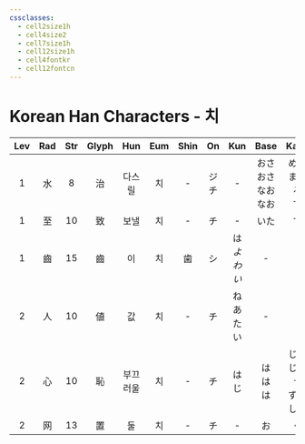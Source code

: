 ```yaml
---
cssclasses:
  - cell2size1h
  - cell4size2
  - cell7size1h
  - cell12size1h
  - cell4fontkr
  - cell12fontcn
---
```


# Korean Han Characters - 치

| Lev | Rad | Str | Glyph | Hun  | Eum | Shin |   On   |    Kun     |         Base         |        Kana        | Simp | Man | Can  | Viet |
| :-: | :-: | :-: | :---: | :--: | :-: | :--: | :----: | :--------: | :------------------: | :----------------: | :--: | :-: | :--: | :--: |
|  1  |  水  |  8  |   治   | 다스릴  |  치  |  -   | ジ<br>チ |     -      | おさ<br>おさ<br>なお<br>なお | める<br>まる<br>る<br>す |  -   | zhì | zi6  | trị  |
|  1  |  至  | 10  |   致   |  보낼  |  치  |  -   |   チ    |     -      |          いた          |         す          |  -   | zhì | zi3  | nhí  |
|  1  |  齒  | 15  |   齒   |  이   |  치  |  歯   |   シ    | は<br>*よわい* |          -           |         -          |  齿   | chǐ | ci2  |  xỉ  |
|  2  |  人  | 10  |   値   |  값   |  치  |  -   |   チ    |  ね<br>あたい  |          -           |         -          |  值   | zhí | zik6 | trị  |
|  2  |  心  | 10  |   恥   | 부끄러울 |  치  |  -   |   チ    |     はじ     |     は<br>は<br>は      | じる<br>じらう<br>ずかしい  |  耻   | chǐ | ci2  |  xỉ  |
|  2  |  网  | 13  |   置   |  둘   |  치  |  -   |   チ    |     -      |          お           |         く          |  置   | zhì | zi3  | trí  |
